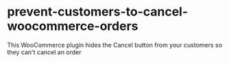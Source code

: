 # prevent-customers-to-cancel-woocommerce-orders
This WooCommerce plugin hides the Cancel button from your customers so they can't cancel an order
